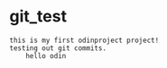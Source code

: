 # git_test
    this is my first odinproject project!       
    testing out git commits.   
        hello odin